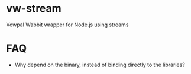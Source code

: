 # vw-stream
Vowpal Wabbit wrapper for Node.js using streams

# FAQ

- Why depend on the binary, instead of binding directly to the libraries?
